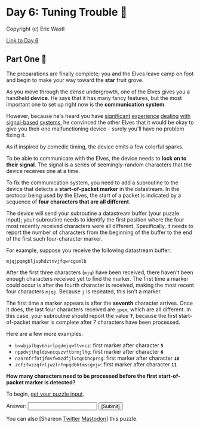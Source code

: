 
<h1>Day 6: Tuning Trouble 🎄</h1><p>Copyright (c) Eric Wastl</p><a href=https://adventofcode.com/2022/day/6>Link to Day 6</a><h2>Part One 🎁</h2><p>The preparations are finally complete; you and the Elves leave camp on foot and begin to make your way toward the <b>star</b> fruit grove.</p>
<p>As you move through the dense undergrowth, one of the Elves gives you a handheld <b>device</b>. He says that it has many fancy features, but the most important one to set up right now is the <b>communication system</b>.</p>
<p>However, because he's heard you have <a href="/2016/day/6">significant</a> <a href="/2016/day/25">experience</a> <a href="/2019/day/7">dealing</a> <a href="/2019/day/9">with</a> <a href="/2019/day/16">signal-based</a> <a href="/2021/day/25">systems</a>, he convinced the other Elves that it would be okay to give you their one malfunctioning device - surely you'll have no problem fixing it.</p>
<p>As if inspired by comedic timing, the device emits a few <span title="The magic smoke, on the other hand, seems to be contained... FOR NOW!">colorful sparks</span>.</p>
<p>To be able to communicate with the Elves, the device needs to <b>lock on to their signal</b>. The signal is a series of seemingly-random characters that the device receives one at a time.</p>
<p>To fix the communication system, you need to add a subroutine to the device that detects a <b>start-of-packet marker</b> in the datastream. In the protocol being used by the Elves, the start of a packet is indicated by a sequence of <b>four characters that are all different</b>.</p>
<p>The device will send your subroutine a datastream buffer (your puzzle input); your subroutine needs to identify the first position where the four most recently received characters were all different. Specifically, it needs to report the number of characters from the beginning of the buffer to the end of the first such four-character marker.</p>
<p>For example, suppose you receive the following datastream buffer:</p>
<pre><code>mjqjpqmgbljsphdztnvjfqwrcgsmlb</code></pre>
<p>After the first three characters (<code>mjq</code>) have been received, there haven't been enough characters received yet to find the marker. The first time a marker could occur is after the fourth character is received, making the most recent four characters <code>mjqj</code>. Because <code>j</code> is repeated, this isn't a marker.</p>
<p>The first time a marker appears is after the <b>seventh</b> character arrives. Once it does, the last four characters received are <code>jpqm</code>, which are all different. In this case, your subroutine should report the value <code><b>7</b></code>, because the first start-of-packet marker is complete after 7 characters have been processed.</p>
<p>Here are a few more examples:</p>
<ul>
<li><code>bvwbjplbgvbhsrlpgdmjqwftvncz</code>: first marker after character <code><b>5</b></code></li>
<li><code>nppdvjthqldpwncqszvftbrmjlhg</code>: first marker after character <code><b>6</b></code></li>
<li><code>nznrnfrfntjfmvfwmzdfjlvtqnbhcprsg</code>: first marker after character <code><b>10</b></code></li>
<li><code>zcfzfwzzqfrljwzlrfnpqdbhtmscgvjw</code>: first marker after character <code><b>11</b></code></li>
</ul>
<p><b>How many characters need to be processed before the first start-of-packet marker is detected?</b></p>

<p>To begin, <a href="6/input" target="_blank">get your puzzle input</a>.</p>
<form method="post" action="6/answer"><input type="hidden" name="level" value="1"/><p>Answer: <input type="text" name="answer" autocomplete="off"/> <input type="submit" value="[Submit]"/></p></form>
<p>You can also <span class="share">[Share<span class="share-content">on
  <a href="https://twitter.com/intent/tweet?text=%22Tuning+Trouble%22+%2D+Day+6+%2D+Advent+of+Code+2022&amp;url=https%3A%2F%2Fadventofcode%2Ecom%2F2022%2Fday%2F6&amp;related=ericwastl&amp;hashtags=AdventOfCode" target="_blank">Twitter</a>
  <a href="javascript:void(0);" onclick="var mastodon_instance=prompt('Mastodon Instance / Server Name?'); if(typeof mastodon_instance==='string' && mastodon_instance.length){this.href='https://'+mastodon_instance+'/share?text=%22Tuning+Trouble%22+%2D+Day+6+%2D+Advent+of+Code+2022+%23AdventOfCode+https%3A%2F%2Fadventofcode%2Ecom%2F2022%2Fday%2F6'}else{return false;}" target="_blank">Mastodon</a
></span>]</span> this puzzle.</p>
